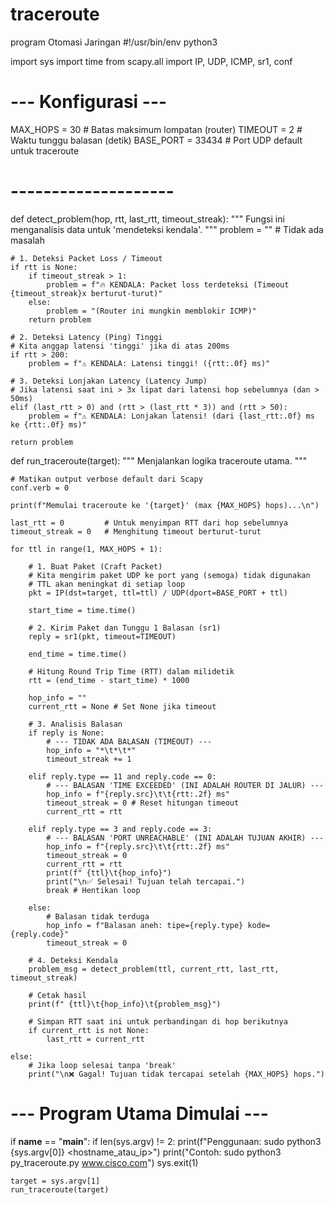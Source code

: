 # traceroute
program Otomasi Jaringan
#!/usr/bin/env python3

import sys
import time
from scapy.all import IP, UDP, ICMP, sr1, conf

# --- Konfigurasi ---
MAX_HOPS = 30       # Batas maksimum lompatan (router)
TIMEOUT = 2         # Waktu tunggu balasan (detik)
BASE_PORT = 33434   # Port UDP default untuk traceroute
# --------------------

def detect_problem(hop, rtt, last_rtt, timeout_streak):
    """
    Fungsi ini menganalisis data untuk 'mendeteksi kendala'.
    """
    problem = "" # Tidak ada masalah
    
    # 1. Deteksi Packet Loss / Timeout
    if rtt is None:
        if timeout_streak > 1:
            problem = f"🔥 KENDALA: Packet loss terdeteksi (Timeout {timeout_streak}x berturut-turut)"
        else:
            problem = "(Router ini mungkin memblokir ICMP)"
        return problem

    # 2. Deteksi Latency (Ping) Tinggi
    # Kita anggap latensi 'tinggi' jika di atas 200ms
    if rtt > 200:
        problem = f"⚠️ KENDALA: Latensi tinggi! ({rtt:.0f} ms)"
    
    # 3. Deteksi Lonjakan Latency (Latency Jump)
    # Jika latensi saat ini > 3x lipat dari latensi hop sebelumnya (dan > 50ms)
    elif (last_rtt > 0) and (rtt > (last_rtt * 3)) and (rtt > 50):
        problem = f"⚠️ KENDALA: Lonjakan latensi! (dari {last_rtt:.0f} ms ke {rtt:.0f} ms)"

    return problem

def run_traceroute(target):
    """
    Menjalankan logika traceroute utama.
    """
    
    # Matikan output verbose default dari Scapy
    conf.verb = 0
    
    print(f"Memulai traceroute ke '{target}' (max {MAX_HOPS} hops)...\n")
    
    last_rtt = 0         # Untuk menyimpan RTT dari hop sebelumnya
    timeout_streak = 0   # Menghitung timeout berturut-turut
    
    for ttl in range(1, MAX_HOPS + 1):
        
        # 1. Buat Paket (Craft Packet)
        # Kita mengirim paket UDP ke port yang (semoga) tidak digunakan
        # TTL akan meningkat di setiap loop
        pkt = IP(dst=target, ttl=ttl) / UDP(dport=BASE_PORT + ttl)
        
        start_time = time.time()
        
        # 2. Kirim Paket dan Tunggu 1 Balasan (sr1)
        reply = sr1(pkt, timeout=TIMEOUT)
        
        end_time = time.time()
        
        # Hitung Round Trip Time (RTT) dalam milidetik
        rtt = (end_time - start_time) * 1000
        
        hop_info = ""
        current_rtt = None # Set None jika timeout
        
        # 3. Analisis Balasan
        if reply is None:
            # --- TIDAK ADA BALASAN (TIMEOUT) ---
            hop_info = "*\t*\t*"
            timeout_streak += 1
            
        elif reply.type == 11 and reply.code == 0:
            # --- BALASAN 'TIME EXCEEDED' (INI ADALAH ROUTER DI JALUR) ---
            hop_info = f"{reply.src}\t\t{rtt:.2f} ms"
            timeout_streak = 0 # Reset hitungan timeout
            current_rtt = rtt
            
        elif reply.type == 3 and reply.code == 3:
            # --- BALASAN 'PORT UNREACHABLE' (INI ADALAH TUJUAN AKHIR) ---
            hop_info = f"{reply.src}\t\t{rtt:.2f} ms"
            timeout_streak = 0
            current_rtt = rtt
            print(f" {ttl}\t{hop_info}")
            print("\n✅ Selesai! Tujuan telah tercapai.")
            break # Hentikan loop
            
        else:
            # Balasan tidak terduga
            hop_info = f"Balasan aneh: tipe={reply.type} kode={reply.code}"
            timeout_streak = 0

        # 4. Deteksi Kendala
        problem_msg = detect_problem(ttl, current_rtt, last_rtt, timeout_streak)
        
        # Cetak hasil
        print(f" {ttl}\t{hop_info}\t{problem_msg}")

        # Simpan RTT saat ini untuk perbandingan di hop berikutnya
        if current_rtt is not None:
            last_rtt = current_rtt

    else:
        # Jika loop selesai tanpa 'break'
        print("\n❌ Gagal! Tujuan tidak tercapai setelah {MAX_HOPS} hops.")


# --- Program Utama Dimulai ---
if __name__ == "__main__":
    if len(sys.argv) != 2:
        print(f"Penggunaan: sudo python3 {sys.argv[0]} <hostname_atau_ip>")
        print("Contoh: sudo python3 py_traceroute.py www.cisco.com")
        sys.exit(1)
        
    target = sys.argv[1]
    run_traceroute(target)
